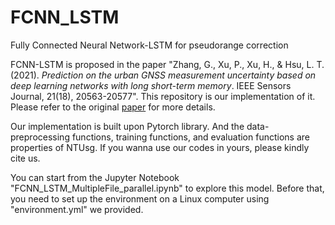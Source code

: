 # FCNN_LSTM
Fully Connected Neural Network-LSTM for pseudorange correction

FCNN-LSTM is proposed in the paper "Zhang, G., Xu, P., Xu, H., & Hsu, L. T. (2021). <em>Prediction on the urban GNSS measurement uncertainty based on deep learning networks with long short-term memory</em>. IEEE Sensors Journal, 21(18), 20563-20577". This repository is our implementation of it. Please refer to the original [paper](https://ieeexplore.ieee.org/document/9490205) for more details.

Our implementation is built upon Pytorch library. And the data-preprocessing functions, training functions, and evaluation functions are properties of NTUsg. If you wanna use our codes in yours, please kindly cite us.

You can start from the Jupyter Notebook "FCNN_LSTM_MultipleFile_parallel.ipynb" to explore this model. Before that, you need to set up the environment on a Linux computer using "environment.yml" we provided.  
